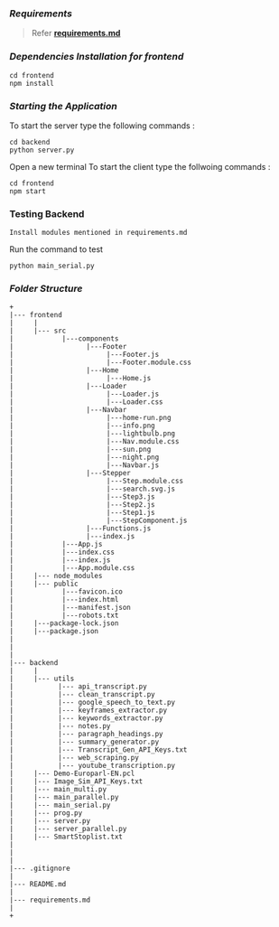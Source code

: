 ### *Requirements*

> Refer [**requirements.md**](https://github.com/rahulmakhija30/brevis/blob/Version-2.0/requirements.md)


### *Dependencies Installation for frontend*
```
cd frontend
npm install
```

### *Starting the Application*

To start the server type the following  commands :
```
cd backend
python server.py
```

Open a new terminal
To start the client type the follwoing commands :
```
cd frontend
npm start
```

### **Testing Backend**

```
Install modules mentioned in requirements.md
```

Run the command to test

```
python main_serial.py
```


### *Folder Structure*
```
+
|--- frontend
|     |
|     |--- src
|            |---components
|                  |---Footer
|                       |---Footer.js
|                       |---Footer.module.css
|                  |---Home
|                       |---Home.js
|                  |---Loader
|                       |---Loader.js
|                       |---Loader.css
|                  |---Navbar
|                       |---home-run.png
|                       |---info.png
|                       |---lightbulb.png
|                       |---Nav.module.css
|                       |---sun.png
|                       |---night.png
|                       |---Navbar.js
|                  |---Stepper
|                       |---Step.module.css
|                       |---search.svg.js
|                       |---Step3.js
|                       |---Step2.js
|                       |---Step1.js
|                       |---StepComponent.js
|                  |---Functions.js
|                  |---index.js
|            |---App.js
|            |---index.css
|            |---index.js
|            |---App.module.css
|     |--- node_modules
|     |--- public
|            |---favicon.ico
|            |---index.html
|            |---manifest.json
|            |---robots.txt
|     |---package-lock.json
|     |---package.json
|
|
|
|--- backend
|     |
|     |--- utils
|           |--- api_transcript.py
|           |--- clean_transcript.py
|           |--- google_speech_to_text.py
|           |--- keyframes_extractor.py
|           |--- keywords_extractor.py
|           |--- notes.py
|           |--- paragraph_headings.py
|           |--- summary_generator.py
|           |--- Transcript_Gen_API_Keys.txt
|           |--- web_scraping.py
|           |--- youtube_transcription.py
|     |--- Demo-Europarl-EN.pcl
|     |--- Image_Sim_API_Keys.txt
|     |--- main_multi.py
|     |--- main_parallel.py
|     |--- main_serial.py
|     |--- prog.py
|     |--- server.py
|     |--- server_parallel.py
|     |--- SmartStoplist.txt
|
|
|
|--- .gitignore
|
|--- README.md
|
|--- requirements.md
|
+

```
